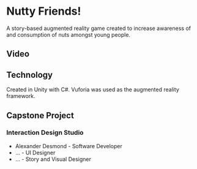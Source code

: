 # Nutty Friends!

A story-based augmented reality game created to increase awareness of and consumption of nuts amongst young people.

## Video

## Technology

Created in Unity with C#.
Vuforia was used as the augmented reality framework.

## Capstone Project

### Interaction Design Studio

- Alexander Desmond - Software Developer
- ... - UI Designer
- ... - Story and Visual Designer
